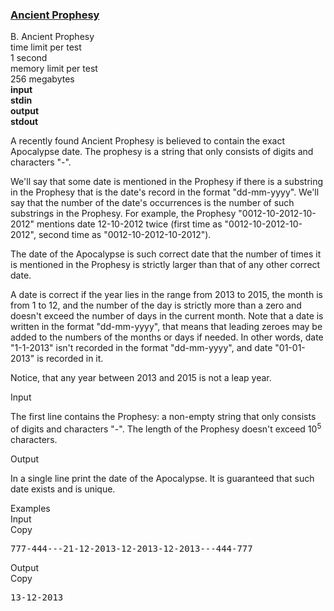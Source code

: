 <h3><a href="https://codeforces.com/contest/260/problem/B" target="_blank" rel="noopener noreferrer">Ancient Prophesy</a></h3>

<div class="header"><div class="title">B. Ancient Prophesy</div><div class="time-limit"><div class="property-title">time limit per test</div>1 second</div><div class="memory-limit"><div class="property-title">memory limit per test</div>256 megabytes</div><div class="input-file input-standard" style="font-weight: bold"><div class="property-title">input</div>stdin</div><div class="output-file output-standard" style="font-weight: bold"><div class="property-title">output</div>stdout</div></div><div><p>A recently found Ancient Prophesy is believed to contain the exact Apocalypse date. The prophesy is a string that only consists of digits and characters "<span class="tex-font-style-tt">-</span>".</p><p>We'll say that some date is mentioned in the Prophesy if there is a substring in the Prophesy that is the date's record in the format "<span class="tex-font-style-tt">dd-mm-yyyy</span>". We'll say that the number of the date's occurrences is the number of such substrings in the Prophesy. For example, the Prophesy "<span class="tex-font-style-tt">0012-10-2012-10-2012</span>" mentions date <span class="tex-font-style-tt">12-10-2012</span> twice (first time as "<span class="tex-font-style-tt">00<span class="tex-font-style-bf">12-10-2012</span>-10-2012</span>", second time as "<span class="tex-font-style-tt">0012-10-20<span class="tex-font-style-bf">12-10-2012</span></span>").</p><p>The date of the Apocalypse is such correct date that the number of times it is mentioned in the Prophesy is strictly larger than that of any other correct date.</p><p>A date is correct if the year lies in the range from <span class="tex-span">2013</span> to <span class="tex-span">2015</span>, the month is from <span class="tex-span">1</span> to <span class="tex-span">12</span>, and the number of the day is strictly more than a zero and doesn't exceed the number of days in the current month. Note that a date is written in the format "<span class="tex-font-style-tt">dd-mm-yyyy</span>", that means that leading zeroes may be added to the numbers of the months or days if needed. In other words, date "<span class="tex-font-style-tt">1-1-2013</span>" isn't recorded in the format "<span class="tex-font-style-tt">dd-mm-yyyy</span>", and date "<span class="tex-font-style-tt">01-01-2013</span>" is recorded in it.</p><p>Notice, that any year between 2013 and 2015 is not a leap year.</p></div><div class="input-specification"><div class="section-title">Input</div><p>The first line contains the Prophesy: a non-empty string that only consists of digits and characters "<span class="tex-font-style-tt">-</span>". The length of the Prophesy doesn't exceed <span class="tex-span">10<sup class="upper-index">5</sup></span> characters.</p></div><div class="output-specification"><div class="section-title">Output</div><p>In a single line print the date of the Apocalypse. It is guaranteed that such date exists and is unique.</p></div><div class="sample-tests"><div class="section-title">Examples</div><div class="sample-test"><div class="input"><div class="title">Input<div title="Copy" data-clipboard-target="#id0020114415034446875" id="id0019234106124556616" class="input-output-copier">Copy</div></div><pre id="id0020114415034446875">777-444---21-12-2013-12-2013-12-2013---444-777<br></pre></div><div class="output"><div class="title">Output<div title="Copy" data-clipboard-target="#id0011780287158620895" id="id007340334155535195" class="input-output-copier">Copy</div></div><pre id="id0011780287158620895">13-12-2013</pre></div></div></div>